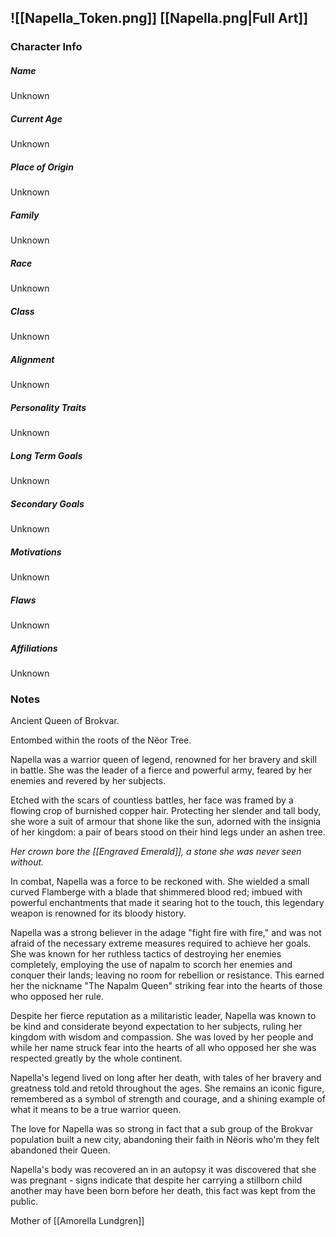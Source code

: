 ![[Napella_Token.png]]
[[Napella.png|Full Art]]
---
### Character Info

##### Name 
Unknown 

##### Current Age
Unknown

##### Place of Origin
Unknown

##### Family
Unknown

##### Race
Unknown

##### Class
Unknown

##### Alignment
Unknown

##### Personality Traits
Unknown

##### Long Term Goals
Unknown

##### Secondary Goals
Unknown

##### Motivations
Unknown

##### Flaws
Unknown

##### Affiliations
Unknown

### Notes

Ancient Queen of Brokvar. 

Entombed within the roots of the Nëor Tree.

Napella was a warrior queen of legend, renowned for her bravery and skill in battle. She was the leader of a fierce and powerful army, feared by her enemies and revered by her subjects.

Etched with the scars of countless battles, her face was framed by a flowing crop of burnished copper hair. Protecting her slender and tall body, she wore a suit of armour that shone like the sun, adorned with the insignia of her kingdom: a pair of bears stood on their hind legs under an ashen tree.

*Her crown bore the [[Engraved Emerald]], a stone she was never seen without.*

In combat, Napella was a force to be reckoned with. She wielded a small curved Flamberge with a blade that shimmered blood red; imbued with powerful enchantments that made it searing hot to the touch, this legendary weapon is renowned for its bloody history.

Napella was a strong believer in the adage "fight fire with fire," and was not afraid of the necessary extreme measures required to achieve her goals. She was known for her ruthless tactics of destroying her enemies completely, employing the use of napalm to scorch her enemies and conquer their lands; leaving no room for rebellion or resistance. This earned her the nickname "The Napalm Queen" striking fear into the hearts of those who opposed her rule.

Despite her fierce reputation as a militaristic leader, Napella was known to be kind and considerate beyond expectation to her subjects, ruling her kingdom with wisdom and compassion. She was loved by her people and while her name struck fear into the hearts of all who opposed her she was respected greatly by the whole continent.

Napella's legend lived on long after her death, with tales of her bravery and greatness told and retold throughout the ages. She remains an iconic figure, remembered as a symbol of strength and courage, and a shining example of what it means to be a true warrior queen.

The love for Napella was so strong in fact that a sub group of the Brokvar population built a new city, abandoning their faith in Nëoris who'm they felt abandoned their Queen.

Napella's body was recovered an in an autopsy it was discovered that she was pregnant - signs indicate that despite her carrying a stillborn child another may have been born before her death, this fact was kept from the public. 


Mother of [[Amorella Lundgren]]